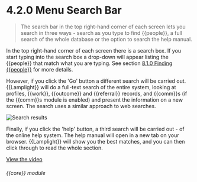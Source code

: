 # 4.2.0    Menu Search Bar

> The search bar in the top right-hand corner of each screen lets you search in three ways - search as you type to find {{people}}, a full search of the whole database or the option to search the help manual. 

In the top right-hand corner of each screen there is a search box. If you start typing into the search box a drop-down will appear listing the {{people}} that match what you are typing. See section [8.1.0  Finding {{people}}](/help/index/v/{{version}}/p/8.1.0) for more details.

However, if you click the 'Go' button a different search will be carried out. {{Lamplight}} will do a full-text search of the entire system, looking at profiles, {{work}}, {{outcome}} and {{referral}} records, and {{comm}}s (if the {{comm}}s module is enabled) and present the information on a new screen. The search uses a similar approach to web searches.

![Search results]({{imgpath}}13a.png)

Finally, if you click the 'help' button, a third search will be carried out - of the online help system. The help manual will open in a new tab on your browser. {{Lamplight}} will show you the best matches, and you can then click through to read the whole section. 

[View the video](/help/video/id/15)
###### {{core}} module


